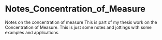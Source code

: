 Notes_Concentration_of_Measure
==============================

Notes on the concentration of measure
This is part of my thesis work on the Concentration of Measure. This is just some notes and jottings with some 
examples and applications.
